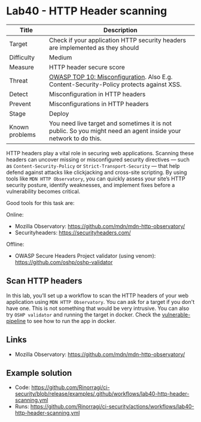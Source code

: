# Lab40 - HTTP Header scanning

| Title          | Description                                                                                                                                            |
| -------------- | ------------------------------------------------------------------------------------------------------------------------------------------------------ |
| Target         | Check if your application HTTP security headers are implemented as they should                                                                         |
| Difficulty     | Medium                                                                                                                                                 |
| Measure        | HTTP header secure score                                                                                                                               |
| Threat         | [OWASP TOP 10: Misconfiguration](https://owasp.org/Top10/A05_2021-Security_Misconfiguration/). Also E.g. Content-Security-Policy protects against XSS. |
| Detect         | Misconfiguration in HTTP headers                                                                                                                       |
| Prevent        | Misconfigurations in HTTP headers                                                                                                                      |
| Stage          | Deploy                                                                                                                                                 |
| Known problems | You need live target and sometimes it is not public. So you might need an agent inside your network to do this.                                        |

HTTP headers play a vital role in securing web applications. Scanning these headers can uncover missing or misconfigured security directives — such as `Content-Security-Policy` or `Strict-Transport-Security` — that help defend against attacks like clickjacking and cross-site scripting. By using tools like `MDN HTTP Observatory`, you can quickly assess your site’s HTTP security posture, identify weaknesses, and implement fixes before a vulnerability becomes critical.

Good tools for this task are:

Online:

- Mozilla Observatory: <https://github.com/mdn/mdn-http-observatory/>
- Securityheaders: <https://securityheaders.com/>

Offline:

- OWASP Secure Headers Project validator (using venom): <https://github.com/oshp/oshp-validator>

## Scan HTTP headers

In this lab, you’ll set up a workflow to scan the HTTP headers of your web application using `MDN HTTP Observatory`. You can ask for a target if you don't have one. This is not something that would be very intrusive. You can also try `OSHP validator` and running the target in docker. Check the [vulnerable-pipeline](/.github/workflows/vulnerable-pipeline.yml) to see how to run the app in docker.

## Links

- Mozilla Observatory: <https://github.com/mdn/mdn-http-observatory/>

## Example solution

- Code: <https://github.com/Rinorragi/ci-security/blob/release/examples/.github/workflows/lab40-http-header-scanning.yml>
- Runs: <https://github.com/Rinorragi/ci-security/actions/workflows/lab40-http-header-scanning.yml>
